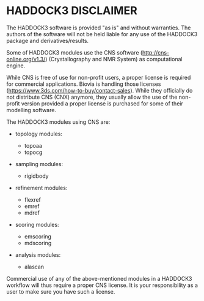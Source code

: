 # HADDOCK3 DISCLAIMER

The HADDOCK3 software is provided "as is" and without warranties.
The authors of the software will not be held liable for any use of the HADDOCK3 package and derivatives/results. 

Some of HADDOCK3 modules use the CNS software (<http://cns-online.org/v1.3/>) (Crystallography and NMR System) 
as computational engine.

While CNS is free of use for non-profit users, a proper license is required for commercial applications. 
Biovia is handling those licenses (<https://www.3ds.com/how-to-buy/contact-sales>). 
While they officially do not distribute CNS (CNX) anymore, they usually allow the use of the non-profit version 
provided a proper license is purchased for some of their modelling software.

The HADDOCK3 modules using CNS are:

- topology modules:
  - topoaa
  - topocg

- sampling modules:
  - rigidbody

- refinement modules:
  - flexref
  - emref
  - mdref

- scoring modules:
  - emscoring
  - mdscoring
	
- analysis modules:
  - alascan

Commercial use of any of the above-mentioned modules in a HADDOCK3 workflow will thus require a proper CNS license.
It is your responsibility as a user to make sure you have such a license.

